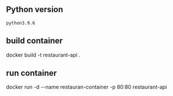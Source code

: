 ## Python version 
`python3.9.6`

## build container
docker build -t restaurant-api .


## run container
docker run -d --name restauran-container -p 80:80 restaurant-api